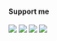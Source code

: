 <h4>Support me</h4>

![](https://img.shields.io/badge/monero-FF6600?style=for-the-badge&logo=monero&logoColor=white)
![](https://img.shields.io/badge/Ethereum-3C3C3D?style=for-the-badge&logo=Ethereum&logoColor=white)
![](https://img.shields.io/badge/BSC-F0B90B?style=for-the-badge&logo=Binance&logoColor=white)
![](https://img.shields.io/badge/NANO-4A90E2?style=for-the-badge&logo=Nano&logoColor=white)
